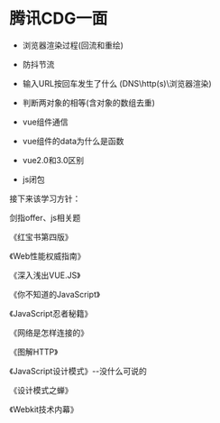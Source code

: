 # 腾讯CDG一面

- 浏览器渲染过程(回流和重绘)
- 防抖节流
- 输入URL按回车发生了什么 (DNS\http(s)\浏览器渲染)

- 判断两对象的相等(含对象的数组去重)
- vue组件通信
- vue组件的data为什么是函数
- vue2.0和3.0区别
- js闭包



接下来该学习方针：

剑指offer、js相关题

《红宝书第四版》

《Web性能权威指南》

《深入浅出VUE.JS》

《你不知道的JavaScript》

《JavaScript忍者秘籍》

《网络是怎样连接的》

《图解HTTP》

《JavaScript设计模式》--没什么可说的

《设计模式之蝉》

《Webkit技术内幕》